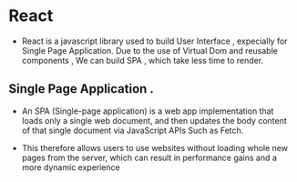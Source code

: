 # React

- React is a javascript library used to build User Interface , expecially for Single Page Application. Due to the use of Virtual Dom and reusable components , We can build SPA , which take less time to render.

## Single Page Application .

- An SPA (Single-page application) is a web app implementation that loads only a single web document, and then updates the body content of that single document via JavaScript APIs Such as Fetch.

- This therefore allows users to use websites without loading whole new pages from the server, which can result in performance gains and a more dynamic experience
